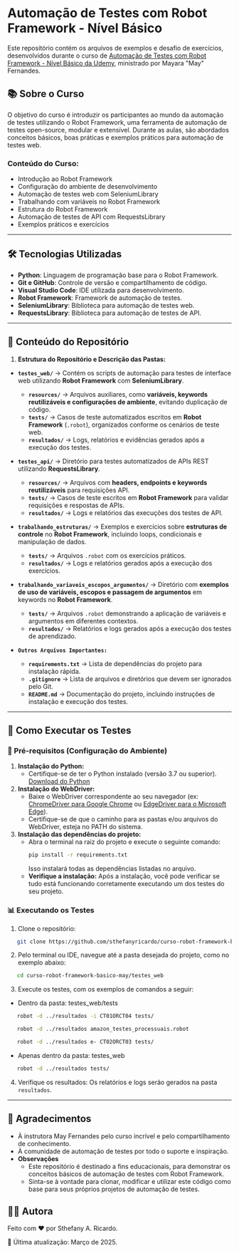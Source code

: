 # Automação de Testes com Robot Framework - Nível Básico

Este repositório contém os arquivos de exemplos e desafio de exercícios, desenvolvidos durante o curso de [Automação de Testes com Robot Framework - Nível Básico da Udemy](https://www.udemy.com/course/automacao-de-testes-com-robot-framework-basico/), ministrado por Mayara "May" Fernandes. 

## 📚 Sobre o Curso

O objetivo do curso é introduzir os participantes ao mundo da automação de testes utilizando o Robot Framework, uma ferramenta de automação de testes open-source, modular e extensível. Durante as aulas, são abordados conceitos básicos, boas práticas e exemplos práticos para automação de testes web.

### Conteúdo do Curso:
- Introdução ao Robot Framework
- Configuração do ambiente de desenvolvimento
- Automação de testes web com SeleniumLibrary
- Trabalhando com variáveis no Robot Framework
- Estrutura do Robot Framework
- Automação de testes de API com RequestsLibrary
- Exemplos práticos e exercícios

---

## 🛠️ Tecnologias Utilizadas

- **Python**: Linguagem de programação base para o Robot Framework.
- **Git e GitHub**: Controle de versão e compartilhamento de código.
- **Visual Studio Code**: IDE utilizada para desenvolvimento.
- **Robot Framework**: Framework de automação de testes.
- **SeleniumLibrary**: Biblioteca para automação de testes web.
- **RequestsLibrary**: Biblioteca para automação de testes de API.

---

## 📁 Conteúdo do Repositório  
1. **Estrutura do Repositório e Descrição das Pastas:**

- **`testes_web/`** → Contém os scripts de automação para testes de interface web utilizando **Robot Framework** com **SeleniumLibrary**.  
  - **`resources/`** → Arquivos auxiliares, como **variáveis, keywords reutilizáveis e configurações de ambiente**, evitando duplicação de código.  
  - **`tests/`** → Casos de teste automatizados escritos em **Robot Framework** (`.robot`), organizados conforme os cenários de teste web.  
  - **`resultados/`** → Logs, relatórios e evidências gerados após a execução dos testes.  

- **`testes_api/`** → Diretório para testes automatizados de APIs REST utilizando **RequestsLibrary**.  
  - **`resources/`** → Arquivos com **headers, endpoints e keywords reutilizáveis** para requisições API.  
  - **`tests/`** → Casos de teste escritos em **Robot Framework** para validar requisições e respostas de APIs.  
  - **`resultados/`** → Logs e relatórios das execuções dos testes de API.  

- **`trabalhando_estruturas/`** → Exemplos e exercícios sobre **estruturas de controle** no **Robot Framework**, incluindo loops, condicionais e manipulação de dados.  
  - **`tests/`** → Arquivos `.robot` com os exercícios práticos.  
  - **`resultados/`** → Logs e relatórios gerados após a execução dos exercícios.  

- **`trabalhando_variaveis_escopos_argumentos/`** → Diretório com **exemplos de uso de variáveis, escopos e passagem de argumentos** em keywords no **Robot Framework**.  
  - **`tests/`** → Arquivos `.robot` demonstrando a aplicação de variáveis e argumentos em diferentes contextos.  
  - **`resultados/`** → Relatórios e logs gerados após a execução dos testes de aprendizado.  

- **`Outros Arquivos Importantes:`**  
  - **`requirements.txt`** → Lista de dependências do projeto para instalação rápida.  
  - **`.gitignore`** → Lista de arquivos e diretórios que devem ser ignorados pelo Git.  
  - **`README.md`** → Documentação do projeto, incluindo instruções de instalação e execução dos testes.  

---

## 🤖 Como Executar os Testes
### 🔧 Pré-requisitos (Configuração do Ambiente)
  1. **Instalação do Python:**
     - Certifique-se de ter o Python instalado (versão 3.7 ou superior). [Download do Python](https://www.python.org/downloads/)
  2. **Instalação do WebDriver:**
     - Baixe o WebDriver correspondente ao seu navegador (ex: [ChromeDriver para Google Chrome](https://googlechromelabs.github.io/chrome-for-testing/) ou [EdgeDriver para o Microsoft Edge](https://developer.microsoft.com/pt-br/microsoft-edge/tools/webdriver)).
     - Certifique-se de que o caminho para as pastas e/ou arquivos do WebDriver, esteja no PATH do sistema. 
  3. **Instalação das dependências do projeto:**
     - Abra o terminal na raiz do projeto e execute o seguinte comando:
       ```bash
       pip install -r requirements.txt
       ```
       Isso instalará todas as dependências listadas no arquivo.
     - **Verifique a instalação:**
       Após a instalação, você pode verificar se tudo está funcionando corretamente executando um dos testes do seu projeto.

### 📊 Executando os Testes
1. Clone o repositório:
```bash
   git clone https://github.com/sthefanyricardo/curso-robot-framework-basico-may.git
```
2. Pelo terminal ou IDE, navegue até a pasta desejada do projeto, como no exemplo abaixo:
```bash
   cd curso-robot-framework-basico-may/testes_web
```
3. Execute os testes, com os exemplos de comandos a seguir:
- Dentro da pasta: testes_web/tests
```bash
   robot -d ../resultados -i CT01ORCT04 tests/
```
```bash
   robot -d ../resultados amazon_testes_processuais.robot
```
```bash
   robot -d ../resultados e- CT02ORCT03 tests/
```
- Apenas dentro da pasta: testes_web
```bash
   robot -d ../resultados tests/
```
4. Verifique os resultados:
  Os relatórios e logs serão gerados na pasta ```resultados```.

---

## 📌 Agradecimentos
- À instrutora May Fernandes pelo curso incrível e pelo compartilhamento de conhecimento.
- À comunidade de automação de testes por todo o suporte e inspiração.
- **Observações**
  - Este repositório é destinado a fins educacionais, para demonstrar os conceitos básicos de automação de testes com Robot Framework.
  - Sinta-se à vontade para clonar, modificar e utilizar este código como base para seus próprios projetos de automação de testes.

## 🙋‍♀️ Autora
Feito com ❤️ por Sthefany A. Ricardo.

📅 Última atualização: Março de 2025.